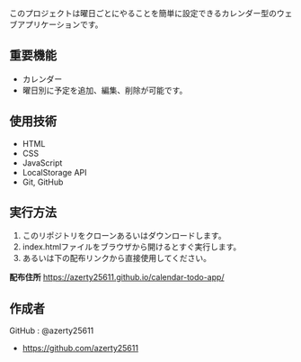 このプロジェクトは曜日ごとにやることを簡単に設定できるカレンダー型のウェブアプリケーションです。

## 重要機能
- カレンダー
- 曜日別に予定を追加、編集、削除が可能です。

## 使用技術
- HTML
- CSS
- JavaScript
- LocalStorage API
- Git, GitHub

## 実行方法
1. このリポジトリをクローンあるいはダウンロードします。
2. index.htmlファイルをブラウザから開けるとすぐ実行します。
3. あるいは下の配布リンクから直接使用してください。

**配布住所**
https://azerty25611.github.io/calendar-todo-app/

## 作成者
GitHub : @azerty25611
- https://github.com/azerty25611